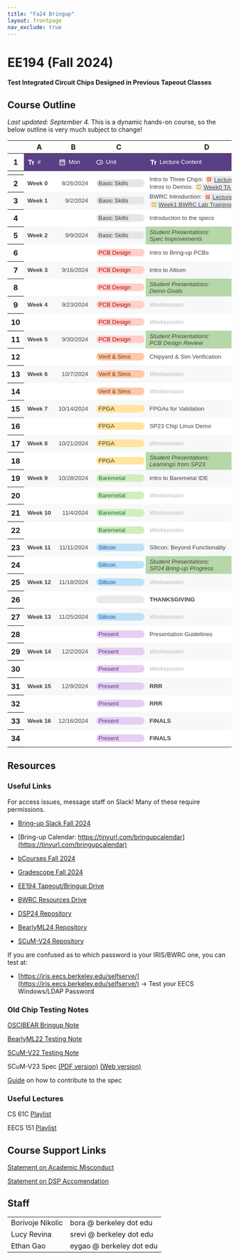 ```yaml
---
title: "Fa24 Bringup"
layout: frontpage
nav_exclude: true
---
```


# EE194 (Fall 2024)

#### Test Integrated Circuit Chips Designed in Previous Tapeout Classes 

## Course Outline

_Last updated: September 4._
This is a dynamic hands-on course, so the below outline is very much subject to change!

<meta http-equiv="Content-Type" content="text/html; charset=utf-8"><link type="text/css" rel="stylesheet" href="calendar_resources/sheet.css" >
<style type="text/css">.ritz .waffle a { color: inherit; }.ritz .waffle .s27{border-bottom:1px SOLID #b6d7a8;border-right:1px SOLID #442f65;background-color:#b6d7a8;text-align:left;font-weight:bold;color:#434343;font-family:docs-Roboto,Arial;font-size:10pt;vertical-align:middle;white-space:nowrap;overflow:hidden;direction:ltr;padding:2px 8px 2px 8px;}.ritz .waffle .s13{border-bottom:1px SOLID #f6f8f9;border-right:1px SOLID #f6f8f9;background-color:#f6f8f9;text-align:left;font-weight:bold;text-decoration:underline;text-decoration-skip-ink:none;-webkit-text-decoration-skip:none;color:#434343;font-family:docs-Roboto,Arial;font-size:10pt;vertical-align:middle;white-space:nowrap;overflow:hidden;direction:ltr;padding:2px 8px 2px 8px;}.ritz .waffle .s8{border-bottom:1px SOLID #f6f8f9;border-right:1px SOLID #442f65;background-color:#ffffff;text-align:left;color:#434343;font-family:docs-Roboto,Arial;font-size:10pt;vertical-align:middle;white-space:nowrap;overflow:hidden;direction:ltr;padding:2px 8px 2px 8px;}.ritz .waffle .s14{border-bottom:1px SOLID #f6f8f9;border-right:1px SOLID #442f65;background-color:#f6f8f9;text-align:left;color:#434343;font-family:docs-Roboto,Arial;font-size:10pt;vertical-align:middle;white-space:nowrap;overflow:hidden;direction:ltr;padding:2px 8px 2px 8px;}.ritz .waffle .s23{border-bottom:1px SOLID #f6f8f9;border-right:1px SOLID #f6f8f9;background-color:#f6f8f9;text-align:left;font-style:italic;color:#b7b7b7;font-family:docs-Roboto,Arial;font-size:10pt;vertical-align:middle;white-space:nowrap;overflow:hidden;direction:ltr;padding:2px 8px 2px 8px;}.ritz .waffle .s21{border-bottom:1px SOLID #f6f8f9;border-right:1px SOLID #f6f8f9;background-color:#f6f8f9;text-align:left;font-weight:bold;color:#434343;font-family:docs-docs-Roboto,Arial;font-size:10pt;vertical-align:middle;white-space:nowrap;overflow:hidden;direction:ltr;padding:2px 8px 2px 8px;}.ritz .waffle .s9{border-bottom:1px SOLID #f6f8f9;border-right:1px SOLID #f6f8f9;background-color:#f6f8f9;text-align:left;font-weight:bold;color:#434343;font-family:docs-Roboto,Arial;font-size:10pt;vertical-align:middle;white-space:nowrap;overflow:hidden;direction:ltr;padding:2px 8px 2px 8px;}.ritz .waffle .s11{border-bottom:1px SOLID #f6f8f9;border-right:1px SOLID #f6f8f9;background-color:#f6f8f9;text-align:left;color:#434343;font-family:docs-Roboto,Arial;font-size:10pt;vertical-align:middle;white-space:nowrap;overflow:hidden;direction:ltr;padding:2px 3px 2px 3px;}.ritz .waffle .s6{text-overflow:ellipsis;overflow:hidden;vertical-align:top;display:inline-block;height:fit-content;border-radius:8px;}.ritz .waffle .s16{border-bottom:1px SOLID #f6f8f9;border-right:1px SOLID #442f65;background-color:#ffffff;text-align:left;font-weight:bold;color:#434343;font-family:docs-Roboto,Arial;font-size:10pt;vertical-align:middle;white-space:nowrap;overflow:hidden;direction:ltr;padding:2px 8px 2px 8px;}.ritz .waffle .s32{border-bottom:1px SOLID #b6d7a8;border-right:1px SOLID #442f65;background-color:#f6f8f9;text-align:left;color:#434343;font-family:docs-Roboto,Arial;font-size:10pt;vertical-align:middle;white-space:nowrap;overflow:hidden;direction:ltr;padding:2px 8px 2px 8px;}.ritz .waffle .s4{border-bottom:1px SOLID #f6f8f9;border-right:1px SOLID #ffffff;background-color:#ffffff;text-align:right;color:#434343;font-family:docs-Roboto,Arial;font-size:10pt;vertical-align:middle;white-space:nowrap;overflow:hidden;direction:ltr;padding:2px 8px 2px 8px;}.ritz .waffle .s33{border-bottom:1px SOLID #f6f8f9;border-right:1px SOLID #b6d7a8;background-color:#f6f8f9;text-align:left;color:#434343;font-family:docs-Roboto,Arial;font-size:10pt;vertical-align:middle;white-space:nowrap;overflow:hidden;direction:ltr;padding:2px 8px 2px 8px;}.ritz .waffle .s35{border-bottom:1px SOLID #442f65;border-right:1px SOLID #ffffff;background-color:#ffffff;text-align:left;color:#434343;font-family:docs-Roboto,Arial;font-size:10pt;vertical-align:middle;white-space:nowrap;overflow:hidden;direction:ltr;padding:2px 8px 2px 8px;}.ritz .waffle .s25{border-bottom:1px SOLID #b6d7a8;border-right:1px SOLID #442f65;background-color:#f6f8f9;text-align:left;font-weight:bold;color:#434343;font-family:docs-Roboto,Arial;font-size:10pt;vertical-align:middle;white-space:nowrap;overflow:hidden;direction:ltr;padding:2px 8px 2px 8px;}.ritz .waffle .s34{border-bottom:1px SOLID #442f65;border-right:1px SOLID #ffffff;background-color:#ffffff;text-align:left;font-weight:bold;color:#434343;font-family:docs-Roboto,Arial;font-size:10pt;vertical-align:middle;white-space:nowrap;overflow:hidden;direction:ltr;padding:2px 8px 2px 8px;}.ritz .waffle .s20{border-bottom:1px SOLID #b6d7a8;border-right:1px SOLID #f6f8f9;background-color:#f6f8f9;text-align:left;color:#434343;font-family:docs-Roboto,Arial;font-size:10pt;vertical-align:middle;white-space:nowrap;overflow:hidden;direction:ltr;padding:2px 8px 2px 8px;}.ritz .waffle .s31{border-bottom:1px SOLID #f6f8f9;border-right:1px SOLID #b6d7a8;background-color:#f6f8f9;text-align:left;font-weight:bold;color:#434343;font-family:docs-Roboto,Arial;font-size:10pt;vertical-align:middle;white-space:nowrap;overflow:hidden;direction:ltr;padding:2px 8px 2px 8px;}.ritz .waffle .s19{border-bottom:1px SOLID #f6f8f9;border-right:1px SOLID #442f65;background-color:#f6f8f9;text-align:left;font-weight:bold;color:#434343;font-family:docs-Roboto,Arial;font-size:10pt;vertical-align:middle;white-space:nowrap;overflow:hidden;direction:ltr;padding:2px 8px 2px 8px;}.ritz .waffle .s12{border-bottom:1px SOLID #f6f8f9;border-right:1px SOLID #f6f8f9;background-color:#f6f8f9;text-align:left;color:#434343;font-family:docs-Roboto,Arial;font-size:10pt;vertical-align:middle;white-space:nowrap;overflow:hidden;direction:ltr;padding:2px 8px 2px 8px;}.ritz .waffle .s22{border-bottom:1px SOLID #f6f8f9;border-right:1px SOLID #b6d7a8;background-color:#ffffff;text-align:left;color:#434343;font-family:docs-Roboto,Arial;font-size:10pt;vertical-align:middle;white-space:nowrap;overflow:hidden;direction:ltr;padding:2px 3px 2px 3px;}.ritz .waffle .s26{border-bottom:1px SOLID #f6f8f9;border-right:1px SOLID #b6d7a8;background-color:#ffffff;text-align:left;font-weight:bold;color:#434343;font-family:docs-Roboto,Arial;font-size:10pt;vertical-align:middle;white-space:nowrap;overflow:hidden;direction:ltr;padding:2px 8px 2px 8px;}.ritz .waffle .s2{border-bottom:1px SOLID #442f65;border-right:1px SOLID #442f65;background-color:#4a86e8;text-align:left;color:#ffffff;font-family:docs-Roboto,Arial;font-size:10pt;vertical-align:middle;white-space:normal;overflow:hidden;word-wrap:break-word;direction:ltr;padding:2px 8px 2px 8px;}.ritz .waffle .s1{border-bottom:1px SOLID #442f65;border-right:1px SOLID #4a86e8;background-color:#4a86e8;text-align:left;color:#ffffff;font-family:docs-Roboto,Arial;font-size:10pt;vertical-align:middle;white-space:normal;overflow:hidden;word-wrap:break-word;direction:ltr;padding:2px 8px 2px 8px;}.ritz .waffle .s0{border-bottom:1px SOLID #442f65;border-right:1px SOLID #5b3f86;background-color:#5b3f86;text-align:left;color:#ffffff;font-family:docs-Roboto,Arial;font-size:10pt;vertical-align:middle;white-space:normal;overflow:hidden;word-wrap:break-word;direction:ltr;padding:2px 8px 2px 8px;}.ritz .waffle .s29{border-bottom:1px SOLID #b6d7a8;border-right:1px SOLID #442f65;background-color:#ffffff;text-align:left;color:#434343;font-family:docs-Roboto,Arial;font-size:10pt;vertical-align:middle;white-space:nowrap;overflow:hidden;direction:ltr;padding:2px 8px 2px 8px;}.ritz .waffle .s30{border-bottom:1px SOLID #b6d7a8;border-right:1px SOLID #f6f8f9;background-color:#f6f8f9;text-align:left;font-style:italic;color:#b7b7b7;font-family:docs-Roboto,Arial;font-size:10pt;vertical-align:middle;white-space:nowrap;overflow:hidden;direction:ltr;padding:2px 8px 2px 8px;}.ritz .waffle .s36{border-bottom:1px SOLID #442f65;border-right:1px SOLID #ffffff;background-color:#ffffff;text-align:left;color:#434343;font-family:docs-Roboto,Arial;font-size:10pt;vertical-align:middle;white-space:nowrap;overflow:hidden;direction:ltr;padding:2px 3px 2px 3px;}.ritz .waffle .s37{border-bottom:1px SOLID #442f65;border-right:1px SOLID #442f65;background-color:#ffffff;text-align:left;font-weight:bold;color:#434343;font-family:docs-Roboto,Arial;font-size:10pt;vertical-align:middle;white-space:nowrap;overflow:hidden;direction:ltr;padding:2px 8px 2px 8px;}.ritz .waffle .s3{border-bottom:1px SOLID #f6f8f9;border-right:1px SOLID #ffffff;background-color:#ffffff;text-align:left;font-weight:bold;color:#434343;font-family:docs-Roboto,Arial;font-size:10pt;vertical-align:middle;white-space:nowrap;overflow:hidden;direction:ltr;padding:2px 8px 2px 8px;}.ritz .waffle .s17{border-bottom:1px SOLID #f6f8f9;border-right:1px SOLID #b6d7a8;background-color:#f6f8f9;text-align:left;color:#434343;font-family:docs-Roboto,Arial;font-size:10pt;vertical-align:middle;white-space:nowrap;overflow:hidden;direction:ltr;padding:2px 3px 2px 3px;}.ritz .waffle .s5{border-bottom:1px SOLID #f6f8f9;border-right:1px SOLID #ffffff;background-color:#ffffff;text-align:left;color:#434343;font-family:docs-Roboto,Arial;font-size:10pt;vertical-align:middle;white-space:nowrap;overflow:hidden;direction:ltr;padding:2px 3px 2px 3px;}.ritz .waffle .s7{border-bottom:1px SOLID #f6f8f9;border-right:1px SOLID #ffffff;background-color:#ffffff;text-align:left;color:#434343;font-family:docs-Roboto,Arial;font-size:10pt;vertical-align:middle;white-space:nowrap;overflow:hidden;direction:ltr;padding:2px 8px 2px 8px;}.ritz .waffle .s24{border-bottom:1px SOLID #b6d7a8;border-right:1px SOLID #ffffff;background-color:#ffffff;text-align:left;font-style:italic;color:#b7b7b7;font-family:docs-Roboto,Arial;font-size:10pt;vertical-align:middle;white-space:nowrap;overflow:hidden;direction:ltr;padding:2px 8px 2px 8px;}.ritz .waffle .s15{border-bottom:1px SOLID #b6d7a8;border-right:1px SOLID #ffffff;background-color:#ffffff;text-align:left;color:#434343;font-family:docs-Roboto,Arial;font-size:10pt;vertical-align:middle;white-space:nowrap;overflow:hidden;direction:ltr;padding:2px 8px 2px 8px;}.ritz .waffle .s28{border-bottom:1px SOLID #f6f8f9;border-right:1px SOLID #ffffff;background-color:#ffffff;text-align:left;font-style:italic;color:#b7b7b7;font-family:docs-Roboto,Arial;font-size:10pt;vertical-align:middle;white-space:nowrap;overflow:hidden;direction:ltr;padding:2px 8px 2px 8px;}.ritz .waffle .s10{border-bottom:1px SOLID #f6f8f9;border-right:1px SOLID #f6f8f9;background-color:#f6f8f9;text-align:right;color:#434343;font-family:docs-Roboto,Arial;font-size:10pt;vertical-align:middle;white-space:nowrap;overflow:hidden;direction:ltr;padding:2px 8px 2px 8px;}.ritz .waffle .s18{border-bottom:1px SOLID #b6d7a8;border-right:1px SOLID #b6d7a8;background-color:#b6d7a8;text-align:left;font-style:italic;color:#434343;font-family:docs-Roboto,Arial;font-size:10pt;vertical-align:middle;white-space:nowrap;overflow:hidden;direction:ltr;padding:2px 8px 2px 8px;}</style><svg xmlns="http://www.w3.org/2000/svg" style="display: none;"><defs><g id="docs-icon" fill="none" fill-rule="evenodd"><path d="M-3-3h24v24H-3z"></path><path fill="#4285F4" d="M16 0H2C.9 0 0 .9 0 2v14c0 1.1.9 2 2 2h14c1.1 0 2-.9 2-2V2c0-1.1-.9-2-2-2zm-1.99 6H4V4h10.01v2zm0 4H4V8h10.01v2zm-3 4H4v-2h7.01v2z"></path></g><path id="drawings-icon" d="M2 0h14c1.1045695 0 2 .8954305 2 2v14c0 1.1045695-.8954305 2-2 2H2c-1.1045695 0-2-.8954305-2-2V2C0 .8954305.8954305 0 2 0zm4 10c2.209139 0 4-1.790861 4-4S8.209139 2 6 2 2 3.790861 2 6s1.790861 4 4 4zm3-1v7h7V9H9z" fill="#E94235" fill-rule="nonzero"></path><g id="forms-icon" fill="none" fill-rule="evenodd"><path fill="#8430CE" fill-rule="nonzero" d="M16 0H2C.9 0 0 .9 0 2v14c0 1.1.9 2 2 2h14c1.1 0 2-.9 2-2V2c0-1.1-.9-2-2-2zM6 14H4v-2h2v2zm0-4H4V8h2v2zm0-4H4V4h2v2zm8 8H7v-2h7v2zm0-4H7V8h7v2zm0-4H7V4h7v2z"></path><path d="M-3-3h24v24H-3z"></path></g><g id="slides-icon" fill="none" fill-rule="evenodd"><path d="M-3-3h24v24H-3z"></path><path fill="#F4B400" d="M16 0H2C.9 0 .01.9.01 2v14c0 1.1.89 2 1.99 2h14c1.1 0 2-.9 2-2V2c0-1.1-.9-2-2-2zm0 13H2V5h14v8z"></path></g><g id="sheets-icon" fill="none" fill-rule="evenodd"><path d="M-3-3h24v24H-3z"></path><path fill="#34A853" d="M16 0H2C.9 0 .01.9.01 2L0 5v11c0 1.1.9 2 2 2h14c1.1 0 2-.9 2-2V2c0-1.1-.9-2-2-2zm0 8H8v8H6V8H2V6h4V2h2v4h8v2z"></path></g><g id="sheets-icon" fill="none" fill-rule="evenodd"><path d="M-3-3h24v24H-3z"></path><path fill="#34A853" d="M16 0H2C.9 0 .01.9.01 2L0 5v11c0 1.1.9 2 2 2h14c1.1 0 2-.9 2-2V2c0-1.1-.9-2-2-2zm0 8H8v8H6V8H2V6h4V2h2v4h8v2z"></path></g><g id="excel-icon" fill="none" fill-rule="evenodd"><path d="M-3-3h24v24H-3z"></path><path fill="#34A853" fill-rule="nonzero" d="M16 0H2C.9 0 0 .9 0 2v14c0 1.1.9 2 2 2h14c1.1 0 2-.9 2-2V2c0-1.1-.9-2-2-2zm-2.8 14h-2L9 10.2 6.8 14h-2L8 9 4.8 4h2L9 7.8 11.2 4h2L10 9l3.2 5z"></path></g><g id="powerpoint-icon" fill="none" fill-rule="evenodd"><path d="M-3-3h24v24H-3z"></path><path fill="#FD7541" fill-rule="nonzero" d="M16 0H2C.9 0 0 .9 0 2v14c0 1.1.9 2 2 2h14c1.1 0 2-.9 2-2V2c0-1.1-.9-2-2-2zM6.8 10.4V14H5V4h4.3c1.53 0 2.15.3 2.8.89.65.59.9 1.37.9 2.34 0 1.02-.26 1.8-.9 2.35s-1.3.82-2.8.82H6.8zm0-1.4V5.4h2.3c.66 0 1.17.25 1.5.6.33.35.5.72.5 1.25 0 .55-.18.95-.5 1.25-.32.31-.7.5-1.38.5H6.8z"></path></g><g id="word-icon" fill="none" fill-rule="evenodd"><path fill="#4B87E4" fill-rule="nonzero" d="M16 0H2C.9 0 0 .9 0 2v14c0 1.1.9 2 2 2h14c1.1 0 2-.9 2-2V2c0-1.1-.9-2-2-2zm-3.5 14H11L9 6.5 7 14H5.5L3.1 4h1.7l1.54 7.51L8.3 4h1.4l1.97 7.51L13.2 4h1.7l-2.4 10z"></path><path d="M-3-3h24v24H-3V-3zm0 0h24v24H-3V-3z"></path></g><path id="file-icon" fill="#000000" fill-rule="evenodd" d="M0.01,1 L0,15 C0,15.55 0.44,16 1,16 L11,16 C11.55,16 12,15.55 12,15 L12,5 L7,0 L1,0 C0.45,0 0.01,0.45 0.01,1 Z M7,5 L7,1 L11,5 L7,5 L7,5 Z" transform="translate(3 1)"></path><g id="events-icon" fill="#5f6368"><path d="M0 0h24v24H0V0z" fill="none"></path><path d="M19 4h-1V2h-2v2H8V2H6v2H5c-1.11 0-1.99.9-1.99 2L3 20c0 1.1.89 2 2 2h14c1.1 0 2-.9 2-2V6c0-1.1-.9-2-2-2zm0 16H5V10h14v10zm-4.5-7c-1.38 0-2.5 1.12-2.5 2.5s1.12 2.5 2.5 2.5 2.5-1.12 2.5-2.5-1.12-2.5-2.5-2.5z"></path></g><g id="youtube-icon"><path d="M17.62 4.67A2.21 2.21 0 0016 3.08a53.19 53.19 0 00-7-.38 53.19 53.19 0 00-7 .38A2.21 2.21 0 00.38 4.67 23.15 23.15 0 000 9a23.15 23.15 0 00.38 4.33A2.21 2.21 0 002 14.92a53.19 53.19 0 007 .38 53.19 53.19 0 007-.38 2.21 2.21 0 001.59-1.59A23.15 23.15 0 0018 9a23.15 23.15 0 00-.38-4.33z" fill="red"></path><path fill="#fff" d="M7.2 11.7L11.88 9 7.2 6.3v5.4z"></path></g><path id="maps-place-icon" fill="#1f1f1f" d="M10 18c-.18055 0-.34027-.0521-.47916-.1562-.13889-.1042-.23611-.2396-.29166-.4063-.26389-.7361-.57986-1.434-.94792-2.0937-.36806-.6598-.89931-1.4341-1.59375-2.323-.68056-.875-1.23264-1.7152-1.65625-2.5208-.42361-.80556-.63542-1.77083-.63542-2.89583 0-1.55556.54514-2.87848 1.63542-3.96875C7.12154 2.54514 8.44445 2 10 2c1.5556 0 2.8785.54514 3.9688 1.63542 1.0902 1.09027 1.6354 2.41319 1.6354 3.96875 0 1.22222-.2327 2.23264-.6979 3.03123-.4653.7986-.9966 1.5938-1.5938 2.3854-.7222.9445-1.2674 1.7396-1.6354 2.3855-.3681.6458-.6701 1.3229-.9063 2.0312-.0694.1667-.1701.3021-.302.4063-.132.1041-.2882.1562-.4688.1562Zm0-8.375c.5556 0 1.0313-.19792 1.4271-.59375.3958-.39583.5937-.87153.5937-1.42708 0-.55556-.1979-1.03125-.5937-1.42709-.3958-.39583-.8715-.59375-1.4271-.59375-.55555 0-1.03124.19792-1.42707.59375-.39584.39584-.59375.87153-.59375 1.42709 0 .55555.19791 1.03125.59375 1.42708.39583.39583.87152.59375 1.42707.59375Z"></path><path id="maps-place-placeholder-icon" fill="1f1f1f" d="M9 16.5c-.17498 0-.32498-.05-.45-.15-.12503-.1-.21878-.2312-.28125-.3938-.23753-.6999-.53438-1.3562-.89063-1.9687-.35625-.6125-.85312-1.3313-1.49062-2.1563-.6375-.825-1.15313-1.6124-1.54688-2.36245C3.94687 8.71875 3.75 7.81253 3.75 6.75c0-1.4625.50938-2.70313 1.52812-3.72188C6.29687 2.00938 7.5375 1.5 9 1.5s2.7031.50938 3.7219 1.52812C13.7406 4.04687 14.25 5.2875 14.25 6.75c0 1.13753-.2156 2.0844-.6469 2.84063-.4312.75627-.9281 1.50317-1.4906 2.24057-.675.9-1.1844 1.6469-1.5281 2.2407-.3437.5938-.62815 1.2219-.85315 1.8843-.06247.175-.15938.3094-.29063.4032-.13125.0937-.2781.1406-.44062.1406Zm0-2.6813c.21248-.425.45315-.8437.72187-1.2562.26873-.4125.66563-.9625 1.19063-1.65.5375-.7.9782-1.34685 1.3219-1.94063.3437-.59377.5156-1.33439.5156-2.22187 0-1.0375-.3656-1.92187-1.0969-2.65312C10.9219 3.36563 10.0375 3 9 3c-1.03747 0-1.92188.36563-2.65313 1.09688C5.61562 4.82813 5.25 5.7125 5.25 6.75c0 .88748.17188 1.6281.51562 2.22187.34375.59378.78438 1.24063 1.32188 1.94063.525.6875.9219 1.2375 1.19063 1.65.26872.4125.50939.8312.72187 1.2562ZM9 8.625c.525 0 .96877-.18128 1.3312-.54375.3625-.36248.5438-.80625.5438-1.33125s-.1813-.96875-.5438-1.33125C9.96877 5.05625 9.525 4.875 9 4.875c-.525 0-.96877.18125-1.33125.54375-.3625.3625-.54375.80625-.54375 1.33125s.18125.96877.54375 1.33125C8.03123 8.44372 8.475 8.625 9 8.625Z"></path><path id="finance-icon" d="m7.5 9.45-1-.95-1 1v-5h2v4.95ZM11 2v6.5l-2 2V2h2ZM4 7v4l-2 2V7h2Zm8 0h3.5v3.5H14v-1l-5 5-2.5-2L4 15H2l4.5-4.5 2.5 2 4-4h-1V7Z" fill="#5f6368"></path><g id="docs-encrypted-icon"><path fill="#4285F4" d="M2 0h14c1.1 0 2 .9 2 2v5.18945l-3.99-1.85656V4H4v2h7.5563L7.5 7.88741V8H4v2h3.5v1.5954c0 .1351.00343.27.01023.4046H4v2h3.86149c.47796 1.572 1.40774 2.9923 2.65591 4H2c-1.1 0-2-.9-2-2V2C0 .9.9 0 2 0Z"></path><path fill="#444746" d="M13.5 6.75 18 8.84387v2.75153c0 2.905-1.9199 5.6144-4.5 6.2759-2.5801-.6615-4.5-3.3709-4.5-6.2759V8.84387L13.5 6.75Zm0 1.25924-3.3998 1.58192v2.00424c0 2.2948 1.4612 4.4376 3.3998 5.0815 1.9386-.6439 3.3998-2.7867 3.3998-5.0815V9.59116L13.5 8.00924Zm0 2.19216c.6213 0 1.125.477 1.125 1.0653 0 .3997-.2325.748-.5765.9303l.3875 1.8393h-1.8l.3819-1.8068c-.3801-.171-.6429-.5378-.6429-.9628 0-.5883.5037-1.0653 1.125-1.0653Z"></path></g><g id="sheets-encrypted-icon"><path fill="#34A853" d="M2 0h14c1.1 0 2 .9 2 2v5.18945l-2-.93061V6h-.5563L13.5 5.09558 11.5563 6H8V2H6v4H2v2h4v8h2v-1.5834C8.50776 15.822 9.38051 17.0822 10.5174 18H2c-1.1 0-2-.9-2-2V5l.01-3C.01.9.9 0 2 0Z"></path><path fill="#444746" d="M13.5 6.75 18 8.84387v2.75153c0 2.905-1.9199 5.6144-4.5 6.2759-2.5801-.6615-4.5-3.3709-4.5-6.2759V8.84387L13.5 6.75Zm0 1.25924-3.3998 1.58192v2.00424c0 2.2948 1.4612 4.4376 3.3998 5.0815 1.9386-.6439 3.3998-2.7867 3.3998-5.0815V9.59116L13.5 8.00924Zm0 2.19216c.6213 0 1.125.477 1.125 1.0653 0 .3997-.2325.748-.5765.9303l.3875 1.8393h-1.8l.3819-1.8068c-.3801-.171-.6429-.5378-.6429-.9628 0-.5883.5037-1.0653 1.125-1.0653Z"></path></g><g id="slides-encrypted-icon"><path fill="#F4B400" d="M2.00001 0H16c1.1 0 2 .9 2 2v5.18946l-2-.93061V5H2.00001v8h5.62277c.34304 1.9622 1.38638 3.7824 2.89462 5H2.00001c-1.1 0-1.9900002-.9-1.9900002-2V2c0-1.1.8900002-2 1.9900002-2Z"></path><path fill="#444746" d="M13.5 6.75 18 8.84387v2.75153c0 2.905-1.9199 5.6144-4.5 6.2759-2.5801-.6615-4.5-3.3709-4.5-6.2759V8.84387L13.5 6.75Zm0 1.25924-3.3998 1.58192v2.00424c0 2.2948 1.4612 4.4376 3.3998 5.0815 1.9386-.6439 3.3998-2.7867 3.3998-5.0815V9.59116L13.5 8.00924Zm0 2.19216c.6213 0 1.125.477 1.125 1.0653 0 .3997-.2325.748-.5765.9303l.3875 1.8393h-1.8l.3819-1.8068c-.3801-.171-.6429-.5378-.6429-.9628 0-.5883.5037-1.0653 1.125-1.0653Z"></path></g><g id="vids-icon"><path fill="#A142F4" d="M7 7.146v3.706L10 9z"> </path><path fill="#A142F4" d="M14.5 2h-11C2.673 2 2 2.673 2 3.5v11c0 .827.673 1.5 1.5 1.5h11c.827 0 1.5-.673 1.5-1.5v-11c0-.827-.673-1.5-1.5-1.5zm-9 11.5v-9L13 9l-7.5 4.5z"></path></g><g id="person-icon"><path fill="#1f1f1f" d="M12 12c-1.101562 0-2.042969-.390625-2.824219-1.175781C8.390625 10.042969 8 9.101562 8 8c0-1.101562.390625-2.042969 1.175781-2.824219C9.957031 4.390625 10.898438 4 12 4c1.101562 0 2.042969.390625 2.824219 1.175781C15.609375 5.957031 16 6.898438 16 8c0 1.101562-.390625 2.042969-1.175781 2.824219C14.042969 11.609375 13.101562 12 12 12Zm-8 8v-2.800781c0-.566407.144531-1.085938.4375-1.5625.292969-.472657.679688-.835938 1.164062-1.085938 1.03125-.515625 2.082032-.90625 3.148438-1.164062C9.816406 13.128906 10.898438 13 12 13s2.183594.128906 3.25.386719c1.066406.257812 2.117188.648437 3.148438 1.164062.484374.25.871093.613281 1.164062 1.085938.292969.476562.4375.996093.4375 1.5625V20Zm2-2h12v-.800781c0-.183594-.046875-.347657-.136719-.5-.09375-.148438-.214843-.265625-.363281-.347657-.898438-.453124-1.808594-.789062-2.726562-1.015624C13.859375 15.113281 12.933594 15 12 15s-1.859375.113281-2.773438.335938c-.917968.226562-1.828124.5625-2.726562 1.015624-.148438.082032-.269531.199219-.363281.347657-.089844.152343-.136719.316406-.136719.5Zm6-8c.550781 0 1.019531-.195312 1.414062-.585938C13.804688 9.019531 14 8.550781 14 8s-.195312-1.019531-.585938-1.414062C13.019531 6.195312 12.550781 6 12 6s-1.019531.195312-1.414062.585938C10.195312 6.980469 10 7.449219 10 8s.195312 1.019531.585938 1.414062C10.980469 9.804688 11.449219 10 12 10Zm0-2Zm0 10Zm0 0"></path></g><g id="draft-icon"><path d="M11 1H4.5C3.67 1 3 1.67 3 2.5V15.5C3 16.33 3.67 17 4.5 17H13.5C14.33 17 15 16.33 15 15.5V5L11 1ZM13.5 15.5H4.5V2.5H10V6H13.5V15.5Z" fill="#1F1F1F"></path></g><g id="excel-encrypted-icon"><path fill="#34A853" d="M2 0h14c1.105 0 2 .895 2 2v5.18945l-4.5-2.09387-1.4258.66341L13.2 4h-2L9.48381 6.96433l-.76227.35469L6.8 4h-2l2.7 4.21875v1.5625L4.8 14h2l.77154-1.3327C7.84983 14.7554 8.92425 16.7138 10.5174 18H2c-1.105 0-2-.895-2-2V2C0 .895.895 0 2 0Z"></path><path fill="#444746" d="M13.5 6.75 18 8.84387v2.75153c0 2.905-1.9199 5.6144-4.5 6.2759-2.5801-.6615-4.5-3.3709-4.5-6.2759V8.84387L13.5 6.75Zm0 1.25924-3.3998 1.58192v2.00424c0 2.2948 1.4612 4.4376 3.3998 5.0815 1.9386-.6439 3.3998-2.7867 3.3998-5.0815V9.59116L13.5 8.00924Zm0 2.19216c.6213 0 1.125.477 1.125 1.0653 0 .3997-.2325.748-.5765.9303l.3875 1.8393h-1.8l.3819-1.8068c-.3801-.171-.6429-.5378-.6429-.9628 0-.5883.5037-1.0653 1.125-1.0653Z"></path></g><g id="powerpoint-encrypted-icon"><path fill="#FD7541" d="M2 0h14c1.1 0 2 .9 2 2v5.18945l-4.5-2.09387-.8954.41665c-.1308-.22672-.2974-.43413-.5046-.62223C11.45 4.3 10.83 4 9.3 4H5v10h1.8v-3.6h.7v1.1954c0 2.4757 1.1538 4.9001 3.0174 6.4046H2c-1.1 0-2-.9-2-2V2C0 .9.9 0 2 0Zm8.8549 6.32636L7.5 7.88741V9h-.7V5.4h2.3c.66 0 1.17.25 1.5.6.0996.10568.1847.21318.2549.32636Z"></path><path fill="#444746" d="M13.5 6.75 18 8.84387v2.75153c0 2.905-1.9199 5.6144-4.5 6.2759-2.5801-.6615-4.5-3.3709-4.5-6.2759V8.84387L13.5 6.75Zm0 1.25924-3.3998 1.58192v2.00424c0 2.2948 1.4612 4.4376 3.3998 5.0815 1.9386-.6439 3.3998-2.7867 3.3998-5.0815V9.59116L13.5 8.00924Zm0 2.19216c.6213 0 1.125.477 1.125 1.0653 0 .3997-.2325.748-.5765.9303l.3875 1.8393h-1.8l.3819-1.8068c-.3801-.171-.6429-.5378-.6429-.9628 0-.5883.5037-1.0653 1.125-1.0653Z"></path></g><g id="word-encrypted-icon"><path fill="#4B87E4" d="M2 0h14c1.1 0 2 .9 2 2v5.18945l-3.4772-1.61794L14.9 4h-1.7l-.278 1.36452-2.5525 1.1877L9.7 4H8.3l-1.96 7.51L4.8 4H3.1l2.4 10H7l.51418-1.9282C7.65122 14.3789 8.77356 16.5922 10.5174 18H2c-1.1 0-2-.9-2-2V2C0 .9.9 0 2 0Zm6.7901 7.28712.37346-.17377L9 6.5l-.2099.78712Z"></path><path fill="#444746" d="M13.5 6.75 18 8.84387v2.75153c0 2.905-1.9199 5.6144-4.5 6.2759-2.5801-.6615-4.5-3.3709-4.5-6.2759V8.84387L13.5 6.75Zm0 1.25924-3.3998 1.58192v2.00424c0 2.2948 1.4612 4.4376 3.3998 5.0815 1.9386-.6439 3.3998-2.7867 3.3998-5.0815V9.59116L13.5 8.00924Zm0 2.19216c.6213 0 1.125.477 1.125 1.0653 0 .3997-.2325.748-.5765.9303l.3875 1.8393h-1.8l.3819-1.8068c-.3801-.171-.6429-.5378-.6429-.9628 0-.5883.5037-1.0653 1.125-1.0653Z"></path></g><g id="third-party-placeholder-icon"><path d="M0 0h24v24H0V0z" fill="none"></path><path fill="#455A64" d="M9.09 15.59L10.5 17l5-5-5-5-1.41 1.41L11.67 11H3v2h8.67l-2.58 2.59zM19 3H5c-1.11 0-2 .9-2 2v4h2V5h14v14H5v-4H3v4c0 1.1.89 2 2 2h14c1.1 0 2-.9 2-2V5c0-1.1-.9-2-2-2z"></path></g></defs></svg><div class="ritz grid-container" dir="ltr"><table class="waffle" cellspacing="0" cellpadding="0"><thead><tr><th class="row-header freezebar-vertical-handle"></th><th id="405601920C0" style="width:77px;" class="column-headers-background">A</th><th id="405601920C1" style="width:96px;" class="column-headers-background">B</th><th id="405601920C2" style="width:126px;" class="column-headers-background">C</th><th id="405601920C3" style="width:324px;" class="column-headers-background">D</th><th id="405601920C4" style="width:182px;" class="column-headers-background">E</th><th id="405601920C5" style="width:179px;" class="column-headers-background">F</th></tr></thead><tbody><tr style="height: 30px"><th id="405601920R0" style="height: 30px;" class="row-headers-background"><div class="row-header-wrapper" style="line-height: 30px">1</div></th><td class="s0" dir="ltr"><div style="display:flex; vertical-align:middle"><svg width="1.25em" viewBox="0 0 20 20" style="display: inline; padding-right: max(6px, 0.25em)"><g id="text-table-header-icon"><path d="M5.83333 16.6667V5.83333H1.66667V3.33333H12.5V5.83333H8.33333V16.6667H5.83333ZM13.3333 16.6667V10H10.8333V7.5H18.3333V10H15.8333V16.6667H13.3333Z" fill="#ffffff"></path></g></svg><div>#</div></div></td><td class="s0" dir="ltr"><div style="display:flex; vertical-align:middle"><svg width="1.25em" viewBox="0 0 20 20" style="display: inline; padding-right: max(6px, 0.25em)"><g id="date-table-header-icon"><path d="M4.16667 18.3333C3.70833 18.3333 3.31597 18.1701 2.98958 17.8437C2.66319 17.5174 2.5 17.125 2.5 16.6667V5C2.5 4.54166 2.66319 4.1493 2.98958 3.82291C3.31597 3.49653 3.70833 3.33333 4.16667 3.33333H5V1.66666H6.66667V3.33333H13.3333V1.66666H15V3.33333H15.8333C16.2917 3.33333 16.684 3.49653 17.0104 3.82291C17.3368 4.1493 17.5 4.54166 17.5 5V16.6667C17.5 17.125 17.3368 17.5174 17.0104 17.8437C16.684 18.1701 16.2917 18.3333 15.8333 18.3333H4.16667ZM4.16667 16.6667H15.8333V8.33333H4.16667V16.6667ZM4.16667 6.66666H15.8333V5H4.16667V6.66666ZM10 11.6667C9.76389 11.6667 9.56597 11.5868 9.40625 11.4271C9.24653 11.2674 9.16667 11.0694 9.16667 10.8333C9.16667 10.5972 9.24653 10.3993 9.40625 10.2396C9.56597 10.0799 9.76389 10 10 10C10.2361 10 10.434 10.0799 10.5938 10.2396C10.7535 10.3993 10.8333 10.5972 10.8333 10.8333C10.8333 11.0694 10.7535 11.2674 10.5938 11.4271C10.434 11.5868 10.2361 11.6667 10 11.6667ZM6.66667 11.6667C6.43056 11.6667 6.23264 11.5868 6.07292 11.4271C5.91319 11.2674 5.83333 11.0694 5.83333 10.8333C5.83333 10.5972 5.91319 10.3993 6.07292 10.2396C6.23264 10.0799 6.43056 10 6.66667 10C6.90278 10 7.10069 10.0799 7.26042 10.2396C7.42014 10.3993 7.5 10.5972 7.5 10.8333C7.5 11.0694 7.42014 11.2674 7.26042 11.4271C7.10069 11.5868 6.90278 11.6667 6.66667 11.6667ZM13.3333 11.6667C13.0972 11.6667 12.8993 11.5868 12.7396 11.4271C12.5799 11.2674 12.5 11.0694 12.5 10.8333C12.5 10.5972 12.5799 10.3993 12.7396 10.2396C12.8993 10.0799 13.0972 10 13.3333 10C13.5694 10 13.7674 10.0799 13.9271 10.2396C14.0868 10.3993 14.1667 10.5972 14.1667 10.8333C14.1667 11.0694 14.0868 11.2674 13.9271 11.4271C13.7674 11.5868 13.5694 11.6667 13.3333 11.6667ZM10 15C9.76389 15 9.56597 14.9201 9.40625 14.7604C9.24653 14.6007 9.16667 14.4028 9.16667 14.1667C9.16667 13.9306 9.24653 13.7326 9.40625 13.5729C9.56597 13.4132 9.76389 13.3333 10 13.3333C10.2361 13.3333 10.434 13.4132 10.5938 13.5729C10.7535 13.7326 10.8333 13.9306 10.8333 14.1667C10.8333 14.4028 10.7535 14.6007 10.5938 14.7604C10.434 14.9201 10.2361 15 10 15ZM6.66667 15C6.43056 15 6.23264 14.9201 6.07292 14.7604C5.91319 14.6007 5.83333 14.4028 5.83333 14.1667C5.83333 13.9306 5.91319 13.7326 6.07292 13.5729C6.23264 13.4132 6.43056 13.3333 6.66667 13.3333C6.90278 13.3333 7.10069 13.4132 7.26042 13.5729C7.42014 13.7326 7.5 13.9306 7.5 14.1667C7.5 14.4028 7.42014 14.6007 7.26042 14.7604C7.10069 14.9201 6.90278 15 6.66667 15ZM13.3333 15C13.0972 15 12.8993 14.9201 12.7396 14.7604C12.5799 14.6007 12.5 14.4028 12.5 14.1667C12.5 13.9306 12.5799 13.7326 12.7396 13.5729C12.8993 13.4132 13.0972 13.3333 13.3333 13.3333C13.5694 13.3333 13.7674 13.4132 13.9271 13.5729C14.0868 13.7326 14.1667 13.9306 14.1667 14.1667C14.1667 14.4028 14.0868 14.6007 13.9271 14.7604C13.7674 14.9201 13.5694 15 13.3333 15Z" fill="#ffffff"></path></g></svg><div>Mon</div></div></td><td class="s0" dir="ltr"><div style="display:flex; vertical-align:middle"><svg width="1.25em" viewBox="0 0 20 20" style="display: inline; padding-right: max(6px, 0.25em)"><g id="dropdown-table-header-icon"><path d="M15 9L12 12L9 9H15Z" fill="#ffffff"></path><path fill-rule="evenodd" clip-rule="evenodd" d="M7 4H13C16.31 4 19 6.69 19 10C19 13.31 16.31 16 13 16H7C3.69 16 1 13.31 1 10C1 6.69 3.69 4 7 4ZM7 14.5H13C15.48 14.5 17.5 12.48 17.5 10C17.5 7.52 15.48 5.5 13 5.5H7C4.52 5.5 2.5 7.52 2.5 10C2.5 12.48 4.52 14.5 7 14.5Z" fill="#ffffff"></path></g></svg><div>Unit</div></div></td><td class="s0" dir="ltr"><div style="display:flex; vertical-align:middle"><svg width="1.25em" viewBox="0 0 20 20" style="display: inline; padding-right: max(6px, 0.25em)"><g id="text-table-header-icon"><path d="M5.83333 16.6667V5.83333H1.66667V3.33333H12.5V5.83333H8.33333V16.6667H5.83333ZM13.3333 16.6667V10H10.8333V7.5H18.3333V10H15.8333V16.6667H13.3333Z" fill="#ffffff"></path></g></svg><div>Lecture Content</div></div></td><td class="s1" dir="ltr"><div style="display:flex; vertical-align:middle"><svg width="1.25em" viewBox="0 0 20 20" style="display: inline; padding-right: max(6px, 0.25em)"><g id="text-table-header-icon"><path d="M5.83333 16.6667V5.83333H1.66667V3.33333H12.5V5.83333H8.33333V16.6667H5.83333ZM13.3333 16.6667V10H10.8333V7.5H18.3333V10H15.8333V16.6667H13.3333Z" fill="#ffffff"></path></g></svg><div>Assignments</div></div></td><td class="s2" dir="ltr"><div style="display:flex; vertical-align:middle"><svg width="1.25em" viewBox="0 0 20 20" style="display: inline; padding-right: max(6px, 0.25em)"><g id="text-table-header-icon"><path d="M5.83333 16.6667V5.83333H1.66667V3.33333H12.5V5.83333H8.33333V16.6667H5.83333ZM13.3333 16.6667V10H10.8333V7.5H18.3333V10H15.8333V16.6667H13.3333Z" fill="#ffffff"></path></g></svg><div>Demo Checkpoint</div></div></td></tr><tr><th style="height:3px;" class="freezebar-cell freezebar-horizontal-handle"></th><td class="freezebar-cell"></td><td class="freezebar-cell"></td><td class="freezebar-cell"></td><td class="freezebar-cell"></td><td class="freezebar-cell"></td><td class="freezebar-cell"></td></tr><tr style="height: 30px"><th id="405601920R1" style="height: 30px;" class="row-headers-background"><div class="row-header-wrapper" style="line-height: 30px">2</div></th><td class="s3" dir="ltr">Week 0</td><td class="s4" dir="ltr">8/26/2024</td><td class="s5" dir="ltr"><span class="s6" style="background-color: #e6e6e6; color: #3d3d3d; width: 98.0px; max-width: 98.0px; margin-left: 6.0px;  padding: 1.0px 5.0px 1.0px 5.0px ; ">Basic Skills</span></td><td class="s7" dir="ltr">Intro to Three Chips: <span class="s6" style="background-color: #e8eaed; color: #434343; width: fit-content; max-width: 308.0px; padding: 1.0px 5.0px 1.0px 5.0px ; "><a href="https://docs.google.com/presentation/d/1cMC5vNs97ga6Ot0eYumGDrN1X4VmgSz8/edit?usp=drive_link&amp;ouid=108702966723623309187&amp;rtpof=true&amp;sd=true" target="_blank"><svg width="0.7em" viewBox="0 0  18 18 " style="display: inline; padding-right: max(6px, 0.25em)"><use href="#powerpoint-icon"/></svg>Lecture 1.pptx</a></span> <br>Intros to Demos: <span class="s6" style="background-color: #e8eaed; color: #434343; width: fit-content; max-width: 308.0px; padding: 1.0px 5.0px 1.0px 5.0px ; "><a href="https://docs.google.com/presentation/d/14KQCDlYEOQOBA0iC83RcYlaN50GMoN7fTomTxmOMJU4/edit?usp=drive_link" target="_blank"><svg width="0.7em" viewBox="0 0  18 18 " style="display: inline; padding-right: max(6px, 0.25em)"><use href="#slides-icon"/></svg>Week0 TA Introductions</a></span>  </td><td class="s7" dir="ltr">Decide whether to stay!</td><td class="s8" dir="ltr">Meet others in the class</td></tr><tr style="height: 30px"><th id="405601920R2" style="height: 30px;" class="row-headers-background"><div class="row-header-wrapper" style="line-height: 30px">3</div></th><td class="s9" dir="ltr">Week 1</td><td class="s10" dir="ltr">9/2/2024</td><td class="s11" dir="ltr"><span class="s6" style="background-color: #e6e6e6; color: #3d3d3d; width: 98.0px; max-width: 98.0px; margin-left: 6.0px;  padding: 1.0px 5.0px 1.0px 5.0px ; ">Basic Skills</span></td><td class="s12" dir="ltr">BWRC Introduction: <span class="s6" style="background-color: #e8eaed; color: #434343; width: fit-content; max-width: 308.0px; padding: 1.0px 5.0px 1.0px 5.0px ; "><a href="https://docs.google.com/presentation/d/1HnKLo76axfkOuUZ3H1tqDmeIhaDYbaZN/edit?usp=drive_link&amp;ouid=108702966723623309187&amp;rtpof=true&amp;sd=true" target="_blank"><svg width="0.7em" viewBox="0 0  18 18 " style="display: inline; padding-right: max(6px, 0.25em)"><use href="#powerpoint-icon"/></svg>Lecture 2.pptx</a></span>&amp; <br><span class="s6" style="background-color: #e8eaed; color: #434343; width: fit-content; max-width: 308.0px; padding: 1.0px 5.0px 1.0px 5.0px ; "><a href="https://docs.google.com/presentation/d/1q9wxbtKPccHg3YFx7uxSiId-fZDWgPEaSmy-1EpPjHY/edit?usp=sharing" target="_blank"><svg width="0.7em" viewBox="0 0  18 18 " style="display: inline; padding-right: max(6px, 0.25em)"><use href="#slides-icon"/></svg>Week1 BWRC Lab Trainings</a></span> </td><td class="s13" dir="ltr"><a target="_blank" href="https://www.gradescope.com/courses/853022">BWRC Lab Training + NDAs</a></td><td class="s14" dir="ltr">Brainstorm demo ideas</td></tr><tr style="height: 30px"><th id="405601920R3" style="height: 30px;" class="row-headers-background"><div class="row-header-wrapper" style="line-height: 30px">4</div></th><td class="s3" dir="ltr"> </td><td class="s7" dir="ltr"> </td><td class="s5" dir="ltr"><span class="s6" style="background-color: #e6e6e6; color: #3d3d3d; width: 98.0px; max-width: 98.0px; margin-left: 6.0px;  padding: 1.0px 5.0px 1.0px 5.0px ; ">Basic Skills</span></td><td class="s15" dir="ltr">Introduction to the specs</td><td class="s3" dir="ltr"> &quot;RT_M&quot; Spec Read-through</td><td class="s16" dir="ltr"> </td></tr><tr style="height: 30px"><th id="405601920R4" style="height: 30px;" class="row-headers-background"><div class="row-header-wrapper" style="line-height: 30px">5</div></th><td class="s9" dir="ltr">Week 2</td><td class="s10" dir="ltr">9/9/2024</td><td class="s17" dir="ltr"><span class="s6" style="background-color: #e6e6e6; color: #3d3d3d; width: 98.0px; max-width: 98.0px; margin-left: 6.0px;  padding: 1.0px 5.0px 1.0px 5.0px ; ">Basic Skills</span></td><td class="s18" dir="ltr">Student Presentations:<br>Spec Improvements</td><td class="s9" dir="ltr">Submit Slides</td><td class="s19" dir="ltr">Project Interest Form</td></tr><tr style="height: 30px"><th id="405601920R5" style="height: 30px;" class="row-headers-background"><div class="row-header-wrapper" style="line-height: 30px">6</div></th><td class="s3" dir="ltr"> </td><td class="s7" dir="ltr"> </td><td class="s5" dir="ltr"><span class="s6" style="background-color: #ffcfc9; color: #b10202; width: 98.0px; max-width: 98.0px; margin-left: 6.0px;  padding: 1.0px 5.0px 1.0px 5.0px ; ">PCB Design</span></td><td class="s7" dir="ltr">Intro to Bring-up PCBs</td><td class="s3" dir="ltr">BWRC Lab Practicum</td><td class="s8" dir="ltr">Meet your Demo team!</td></tr><tr style="height: 30px"><th id="405601920R6" style="height: 30px;" class="row-headers-background"><div class="row-header-wrapper" style="line-height: 30px">7</div></th><td class="s9" dir="ltr">Week 3</td><td class="s10" dir="ltr">9/16/2024</td><td class="s11" dir="ltr"><span class="s6" style="background-color: #ffcfc9; color: #b10202; width: 98.0px; max-width: 98.0px; margin-left: 6.0px;  padding: 1.0px 5.0px 1.0px 5.0px ; ">PCB Design</span></td><td class="s20" dir="ltr">Intro to Altium</td><td class="s21" dir="ltr">Basic Altium Tutorial</td><td class="s14" dir="ltr"> </td></tr><tr style="height: 30px"><th id="405601920R7" style="height: 30px;" class="row-headers-background"><div class="row-header-wrapper" style="line-height: 30px">8</div></th><td class="s3" dir="ltr"> </td><td class="s7" dir="ltr"> </td><td class="s22" dir="ltr"><span class="s6" style="background-color: #ffcfc9; color: #b10202; width: 98.0px; max-width: 98.0px; margin-left: 6.0px;  padding: 1.0px 5.0px 1.0px 5.0px ; ">PCB Design</span></td><td class="s18" dir="ltr">Student Presentations:<br>Demo Goals</td><td class="s7" dir="ltr"> </td><td class="s8" dir="ltr"> </td></tr><tr style="height: 30px"><th id="405601920R8" style="height: 30px;" class="row-headers-background"><div class="row-header-wrapper" style="line-height: 30px">9</div></th><td class="s9" dir="ltr">Week 4</td><td class="s10" dir="ltr">9/23/2024</td><td class="s11" dir="ltr"><span class="s6" style="background-color: #ffcfc9; color: #b10202; width: 98.0px; max-width: 98.0px; margin-left: 6.0px;  padding: 1.0px 5.0px 1.0px 5.0px ; ">PCB Design</span></td><td class="s23" dir="ltr">Worksession</td><td class="s12" dir="ltr"> </td><td class="s19" dir="ltr">Have a testboard schematic</td></tr><tr style="height: 30px"><th id="405601920R9" style="height: 30px;" class="row-headers-background"><div class="row-header-wrapper" style="line-height: 30px">10</div></th><td class="s3" dir="ltr"> </td><td class="s7" dir="ltr"> </td><td class="s5" dir="ltr"><span class="s6" style="background-color: #ffcfc9; color: #b10202; width: 98.0px; max-width: 98.0px; margin-left: 6.0px;  padding: 1.0px 5.0px 1.0px 5.0px ; ">PCB Design</span></td><td class="s24" dir="ltr">Worksession</td><td class="s7" dir="ltr"> </td><td class="s8" dir="ltr"> </td></tr><tr style="height: 30px"><th id="405601920R10" style="height: 30px;" class="row-headers-background"><div class="row-header-wrapper" style="line-height: 30px">11</div></th><td class="s9" dir="ltr">Week 5</td><td class="s10" dir="ltr">9/30/2024</td><td class="s17" dir="ltr"><span class="s6" style="background-color: #ffcfc9; color: #b10202; width: 98.0px; max-width: 98.0px; margin-left: 6.0px;  padding: 1.0px 5.0px 1.0px 5.0px ; ">PCB Design</span></td><td class="s18" dir="ltr">Student Presentations: <br>PCB Design Review</td><td class="s12" dir="ltr"> </td><td class="s25" dir="ltr">Have a testboard layout</td></tr><tr style="height: 30px"><th id="405601920R11" style="height: 30px;" class="row-headers-background"><div class="row-header-wrapper" style="line-height: 30px">12</div></th><td class="s3" dir="ltr"> </td><td class="s7" dir="ltr"> </td><td class="s5" dir="ltr"><span class="s6" style="background-color: #ffc8aa; color: #753800; width: 98.0px; max-width: 98.0px; margin-left: 6.0px;  padding: 1.0px 5.0px 1.0px 5.0px ; ">Verif &amp; Sims</span></td><td class="s7" dir="ltr">Chipyard &amp; Sim Verification</td><td class="s26" dir="ltr">Find &amp; run existing sims</td><td class="s27" dir="ltr">Submit design for fab!</td></tr><tr style="height: 30px"><th id="405601920R12" style="height: 30px;" class="row-headers-background"><div class="row-header-wrapper" style="line-height: 30px">13</div></th><td class="s9" dir="ltr">Week 6</td><td class="s10" dir="ltr">10/7/2024</td><td class="s11" dir="ltr"><span class="s6" style="background-color: #ffc8aa; color: #753800; width: 98.0px; max-width: 98.0px; margin-left: 6.0px;  padding: 1.0px 5.0px 1.0px 5.0px ; ">Verif &amp; Sims</span></td><td class="s23" dir="ltr">Worksession</td><td class="s9" dir="ltr"> </td><td class="s19" dir="ltr">Write PCB loopback test</td></tr><tr style="height: 30px"><th id="405601920R13" style="height: 30px;" class="row-headers-background"><div class="row-header-wrapper" style="line-height: 30px">14</div></th><td class="s3" dir="ltr"> </td><td class="s7" dir="ltr"> </td><td class="s5" dir="ltr"><span class="s6" style="background-color: #ffc8aa; color: #753800; width: 98.0px; max-width: 98.0px; margin-left: 6.0px;  padding: 1.0px 5.0px 1.0px 5.0px ; ">Verif &amp; Sims</span></td><td class="s28" dir="ltr">Worksession</td><td class="s7" dir="ltr"> </td><td class="s16" dir="ltr">Write functionality tests</td></tr><tr style="height: 30px"><th id="405601920R14" style="height: 30px;" class="row-headers-background"><div class="row-header-wrapper" style="line-height: 30px">15</div></th><td class="s9" dir="ltr">Week 7</td><td class="s10" dir="ltr">10/14/2024</td><td class="s11" dir="ltr"><span class="s6" style="background-color: #ffe5a0; color: #473821; width: 98.0px; max-width: 98.0px; margin-left: 6.0px;  padding: 1.0px 5.0px 1.0px 5.0px ; ">FPGA</span></td><td class="s12" dir="ltr">FPGAs for Validation</td><td class="s9" dir="ltr">Run your own binary</td><td class="s14" dir="ltr"> </td></tr><tr style="height: 30px"><th id="405601920R15" style="height: 30px;" class="row-headers-background"><div class="row-header-wrapper" style="line-height: 30px">16</div></th><td class="s3" dir="ltr"> </td><td class="s7" dir="ltr"> </td><td class="s5" dir="ltr"><span class="s6" style="background-color: #ffe5a0; color: #473821; width: 98.0px; max-width: 98.0px; margin-left: 6.0px;  padding: 1.0px 5.0px 1.0px 5.0px ; ">FPGA</span></td><td class="s7" dir="ltr">SP23 Chip Linux Demo</td><td class="s7" dir="ltr"> </td><td class="s29" dir="ltr"> </td></tr><tr style="height: 30px"><th id="405601920R16" style="height: 30px;" class="row-headers-background"><div class="row-header-wrapper" style="line-height: 30px">17</div></th><td class="s9" dir="ltr">Week 8</td><td class="s10" dir="ltr">10/21/2024</td><td class="s11" dir="ltr"><span class="s6" style="background-color: #ffe5a0; color: #473821; width: 98.0px; max-width: 98.0px; margin-left: 6.0px;  padding: 1.0px 5.0px 1.0px 5.0px ; ">FPGA</span></td><td class="s30" dir="ltr">Worksession</td><td class="s31" dir="ltr">Run a customized bitstream</td><td class="s27" dir="ltr">(Maybe...) Chips arrive!</td></tr><tr style="height: 30px"><th id="405601920R17" style="height: 30px;" class="row-headers-background"><div class="row-header-wrapper" style="line-height: 30px">18</div></th><td class="s3" dir="ltr"> </td><td class="s7" dir="ltr"> </td><td class="s22" dir="ltr"><span class="s6" style="background-color: #ffe5a0; color: #473821; width: 98.0px; max-width: 98.0px; margin-left: 6.0px;  padding: 1.0px 5.0px 1.0px 5.0px ; ">FPGA</span></td><td class="s18" dir="ltr">Student Presentations: <br>Learnings from SP23</td><td class="s7" dir="ltr"> </td><td class="s16" dir="ltr"> </td></tr><tr style="height: 30px"><th id="405601920R18" style="height: 30px;" class="row-headers-background"><div class="row-header-wrapper" style="line-height: 30px">19</div></th><td class="s9" dir="ltr">Week 9</td><td class="s10" dir="ltr">10/28/2024</td><td class="s11" dir="ltr"><span class="s6" style="background-color: #d4edbc; color: #11734b; width: 98.0px; max-width: 98.0px; margin-left: 6.0px;  padding: 1.0px 5.0px 1.0px 5.0px ; ">Baremetal</span></td><td class="s12" dir="ltr">Intro to Baremetal IDE</td><td class="s9" dir="ltr">Set up Baremetal IDE</td><td class="s19" dir="ltr">Day0 &quot;Hello World&quot; Binary</td></tr><tr style="height: 30px"><th id="405601920R19" style="height: 30px;" class="row-headers-background"><div class="row-header-wrapper" style="line-height: 30px">20</div></th><td class="s3" dir="ltr"> </td><td class="s7" dir="ltr"> </td><td class="s5" dir="ltr"><span class="s6" style="background-color: #d4edbc; color: #11734b; width: 98.0px; max-width: 98.0px; margin-left: 6.0px;  padding: 1.0px 5.0px 1.0px 5.0px ; ">Baremetal</span></td><td class="s28" dir="ltr">Worksession</td><td class="s7" dir="ltr"> </td><td class="s8" dir="ltr"> </td></tr><tr style="height: 30px"><th id="405601920R20" style="height: 30px;" class="row-headers-background"><div class="row-header-wrapper" style="line-height: 30px">21</div></th><td class="s9" dir="ltr">Week 10</td><td class="s10" dir="ltr">11/4/2024</td><td class="s11" dir="ltr"><span class="s6" style="background-color: #d4edbc; color: #11734b; width: 98.0px; max-width: 98.0px; margin-left: 6.0px;  padding: 1.0px 5.0px 1.0px 5.0px ; ">Baremetal</span></td><td class="s23" dir="ltr">Worksession</td><td class="s12" dir="ltr"> </td><td class="s19" dir="ltr">Have a working interface</td></tr><tr style="height: 30px"><th id="405601920R21" style="height: 30px;" class="row-headers-background"><div class="row-header-wrapper" style="line-height: 30px">22</div></th><td class="s3" dir="ltr"> </td><td class="s7" dir="ltr"> </td><td class="s5" dir="ltr"><span class="s6" style="background-color: #d4edbc; color: #11734b; width: 98.0px; max-width: 98.0px; margin-left: 6.0px;  padding: 1.0px 5.0px 1.0px 5.0px ; ">Baremetal</span></td><td class="s28" dir="ltr">Worksession</td><td class="s7" dir="ltr"> </td><td class="s8" dir="ltr"> </td></tr><tr style="height: 30px"><th id="405601920R22" style="height: 30px;" class="row-headers-background"><div class="row-header-wrapper" style="line-height: 30px">23</div></th><td class="s9" dir="ltr">Week 11</td><td class="s10" dir="ltr">11/11/2024</td><td class="s11" dir="ltr"><span class="s6" style="background-color: #bfe1f6; color: #0a53a8; width: 98.0px; max-width: 98.0px; margin-left: 6.0px;  padding: 1.0px 5.0px 1.0px 5.0px ; ">Silicon</span></td><td class="s20" dir="ltr">SIlicon: Beyond Functionality</td><td class="s12" dir="ltr"> </td><td class="s19" dir="ltr">Prove chip functionality</td></tr><tr style="height: 30px"><th id="405601920R23" style="height: 30px;" class="row-headers-background"><div class="row-header-wrapper" style="line-height: 30px">24</div></th><td class="s3" dir="ltr"> </td><td class="s7" dir="ltr"> </td><td class="s22" dir="ltr"><span class="s6" style="background-color: #bfe1f6; color: #0a53a8; width: 98.0px; max-width: 98.0px; margin-left: 6.0px;  padding: 1.0px 5.0px 1.0px 5.0px ; ">Silicon</span></td><td class="s18" dir="ltr">Student Presentations: <br>SP24 Bring-up Progress</td><td class="s3" dir="ltr">Basic correlation, data quiz</td><td class="s16" dir="ltr"> </td></tr><tr style="height: 30px"><th id="405601920R24" style="height: 30px;" class="row-headers-background"><div class="row-header-wrapper" style="line-height: 30px">25</div></th><td class="s9" dir="ltr">Week 12</td><td class="s10" dir="ltr">11/18/2024</td><td class="s11" dir="ltr"><span class="s6" style="background-color: #bfe1f6; color: #0a53a8; width: 98.0px; max-width: 98.0px; margin-left: 6.0px;  padding: 1.0px 5.0px 1.0px 5.0px ; ">Silicon</span></td><td class="s23" dir="ltr">Worksession</td><td class="s9" dir="ltr"> </td><td class="s19" dir="ltr">Demo MVP Complete</td></tr><tr style="height: 30px"><th id="405601920R25" style="height: 30px;" class="row-headers-background"><div class="row-header-wrapper" style="line-height: 30px">26</div></th><td class="s3" dir="ltr"> </td><td class="s7" dir="ltr"> </td><td class="s5" dir="ltr"><span class="s6" style="background-color: #e8eaed; color: #434343; width: 98.0px; max-width: 98.0px; margin-left: 6.0px;  padding: 1.0px 5.0px 1.0px 5.0px ; ">​</span></td><td class="s3" dir="ltr">THANKSGIVING</td><td class="s7" dir="ltr"> </td><td class="s8" dir="ltr"> </td></tr><tr style="height: 30px"><th id="405601920R26" style="height: 30px;" class="row-headers-background"><div class="row-header-wrapper" style="line-height: 30px">27</div></th><td class="s9" dir="ltr">Week 13</td><td class="s10" dir="ltr">11/25/2024</td><td class="s11" dir="ltr"><span class="s6" style="background-color: #bfe1f6; color: #0a53a8; width: 98.0px; max-width: 98.0px; margin-left: 6.0px;  padding: 1.0px 5.0px 1.0px 5.0px ; ">Silicon</span></td><td class="s23" dir="ltr">Worksession</td><td class="s12" dir="ltr"> </td><td class="s19" dir="ltr">Provide benchmark data</td></tr><tr style="height: 30px"><th id="405601920R27" style="height: 30px;" class="row-headers-background"><div class="row-header-wrapper" style="line-height: 30px">28</div></th><td class="s3" dir="ltr"> </td><td class="s7" dir="ltr"> </td><td class="s5" dir="ltr"><span class="s6" style="background-color: #e6cff2; color: #5a3286; width: 98.0px; max-width: 98.0px; margin-left: 6.0px;  padding: 1.0px 5.0px 1.0px 5.0px ; ">Present</span></td><td class="s7" dir="ltr">Presentation Guidelines</td><td class="s7" dir="ltr"> </td><td class="s8" dir="ltr"> </td></tr><tr style="height: 30px"><th id="405601920R28" style="height: 30px;" class="row-headers-background"><div class="row-header-wrapper" style="line-height: 30px">29</div></th><td class="s9" dir="ltr">Week 14</td><td class="s10" dir="ltr">12/2/2024</td><td class="s11" dir="ltr"><span class="s6" style="background-color: #e6cff2; color: #5a3286; width: 98.0px; max-width: 98.0px; margin-left: 6.0px;  padding: 1.0px 5.0px 1.0px 5.0px ; ">Present</span></td><td class="s23" dir="ltr">Worksession</td><td class="s9" dir="ltr"> </td><td class="s14" dir="ltr"> </td></tr><tr style="height: 30px"><th id="405601920R29" style="height: 30px;" class="row-headers-background"><div class="row-header-wrapper" style="line-height: 30px">30</div></th><td class="s3" dir="ltr"> </td><td class="s7" dir="ltr"> </td><td class="s5" dir="ltr"><span class="s6" style="background-color: #e6cff2; color: #5a3286; width: 98.0px; max-width: 98.0px; margin-left: 6.0px;  padding: 1.0px 5.0px 1.0px 5.0px ; ">Present</span></td><td class="s28" dir="ltr">Worksession</td><td class="s3" dir="ltr"> </td><td class="s16" dir="ltr">Slide deck draft submission</td></tr><tr style="height: 30px"><th id="405601920R30" style="height: 30px;" class="row-headers-background"><div class="row-header-wrapper" style="line-height: 30px">31</div></th><td class="s9" dir="ltr">Week 15</td><td class="s10" dir="ltr">12/9/2024</td><td class="s11" dir="ltr"><span class="s6" style="background-color: #e6cff2; color: #5a3286; width: 98.0px; max-width: 98.0px; margin-left: 6.0px;  padding: 1.0px 5.0px 1.0px 5.0px ; ">Present</span></td><td class="s9" dir="ltr">RRR</td><td class="s9" dir="ltr"> </td><td class="s32" dir="ltr"> </td></tr><tr style="height: 30px"><th id="405601920R31" style="height: 30px;" class="row-headers-background"><div class="row-header-wrapper" style="line-height: 30px">32</div></th><td class="s3" dir="ltr"> </td><td class="s7" dir="ltr"> </td><td class="s5" dir="ltr"><span class="s6" style="background-color: #e6cff2; color: #5a3286; width: 98.0px; max-width: 98.0px; margin-left: 6.0px;  padding: 1.0px 5.0px 1.0px 5.0px ; ">Present</span></td><td class="s3" dir="ltr">RRR</td><td class="s26" dir="ltr">Final slide deck submission</td><td class="s27" dir="ltr">Demos Complete!</td></tr><tr style="height: 30px"><th id="405601920R32" style="height: 30px;" class="row-headers-background"><div class="row-header-wrapper" style="line-height: 30px">33</div></th><td class="s9" dir="ltr">Week 16</td><td class="s10" dir="ltr">12/16/2024</td><td class="s11" dir="ltr"><span class="s6" style="background-color: #e6cff2; color: #5a3286; width: 98.0px; max-width: 98.0px; margin-left: 6.0px;  padding: 1.0px 5.0px 1.0px 5.0px ; ">Present</span></td><td class="s9" dir="ltr">FINALS</td><td class="s33" dir="ltr"> </td><td class="s27" dir="ltr">APPLE PRESENTATIONS</td></tr><tr style="height: 30px"><th id="405601920R33" style="height: 30px;" class="row-headers-background"><div class="row-header-wrapper" style="line-height: 30px">34</div></th><td class="s34" dir="ltr"> </td><td class="s35" dir="ltr"> </td><td class="s36" dir="ltr"><span class="s6" style="background-color: #e6cff2; color: #5a3286; width: 98.0px; max-width: 98.0px; margin-left: 6.0px;  padding: 1.0px 5.0px 1.0px 5.0px ; ">Present</span></td><td class="s34" dir="ltr">FINALS</td><td class="s35" dir="ltr"> </td><td class="s37" dir="ltr"> </td></tr></tbody></table></div>


## Resources

### Useful Links

For access issues, message staff on Slack! Many of these require permissions. 

- [Bring-up Slack Fall 2024](https://join.slack.com/t/194bringup/shared_invite/zt-2pw9z6jpf-~OFM2VPzu_EbNE8_suIxAQ)

- [Bring-up Calendar: https://tinyurl.com/bringupcalendar](https://tinyurl.com/bringupcalendar)

- [bCourses Fall 2024](https://bcourses.berkeley.edu/courses/1539266)

- [Gradescope Fall 2024](https://www.gradescope.com/courses/853022)

- [EE194 Tapeout/Bringup Drive](https://drive.google.com/drive/u/0/folders/0APCrUcTRXIAQUk9PVA)

- [BWRC Resources Drive](https://drive.google.com/drive/u/0/folders/0ALGvUHbPFpiCUk9PVA)

- [DSP24 Repository](https://bwrcrepo.eecs.berkeley.edu/ee290c_ee194_intech22/sp24-chips)

- [BearlyML24 Repository](https://bwrcrepo.eecs.berkeley.edu/ee290c_ee194_intech22/sp24-chips) 

- [SCuM-V24 Repository](https://bwrcrepo.eecs.berkeley.edu/ee290c_ee194_intech22/sp24-chips)

If you are confused as to which password is your IRIS/BWRC one, you can test at:

- [https://iris.eecs.berkeley.edu/selfserve/](https://iris.eecs.berkeley.edu/selfserve/) -> Test your EECS Windows/LDAP Password

### Old Chip Testing Notes

[OSCIBEAR Bringup Note](https://docs.google.com/presentation/d/19t7miUax_Of6cd3P3ku0aEF5J9rQySKc6yDeYJx9vWQ/edit?usp=sharing)

[BearlyML22 Testing Note](https://docs.google.com/presentation/d/11BuBN2AjHtR5hc7lh9h7Z0UspvnxgiJxumvH6YZSuuI/edit?usp=sharing)

[SCuM-V22 Testing Note](https://docs.google.com/presentation/d/11fnA0iv8COFCooklE86xab1LmZUoq2lM6CnV4j3MJbs/edit?usp=sharing)

SCuM-V23 Spec [(PDF version)](https://raw.githubusercontent.com/ucb-ee290c/scum-v-bringup/gh-pages/SCuM-V23.pdf) [(Web version)](https://ucb-ee290c.github.io/scum-v-bringup/)

[Guide](https://github.com/ucb-ee290c/scum-v-bringup/blob/main/docs/README.md) on how to contribute to the spec

### Useful Lectures

CS 61C [Playlist](https://www.youtube.com/@berkeley-cs61c)

EECS 151 [Playlist](https://www.youtube.com/playlist?list=PLkFD6_40KJIxrKaukIqIZMrtSRf6hNdPp)

## Course Support Links

[Statement on Academic Misconduct](https://ucb-ee290c.github.io/semesters/common/statement-on-academic-misconduct)

[Statement on DSP Accomendation](https://ucb-ee290c.github.io/semesters/common/statement-on-dsp-accomendation)

## Staff

|                   |                                  |
| ----------------- | -------------------------------- |
| Borivoje Nikolic  | bora @ berkeley dot edu          |
| Lucy Revina       | srevi @ berkeley dot edu         |
| Ethan Gao         | eygao @ berkeley dot edu         |

